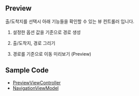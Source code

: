 ## Preview

출/도착지를 선택시 아래 기능들을 확인할 수 있는 뷰 컨트롤러 입니다.

1. 설정한 옵션 값을 기준으로 경로 생성

2. 출/도착지, 경로 그리기

3. 경로를 기준으로 이동 미리보기 (Preview)



## Sample Code

- [PreviewViewController](./PreviewViewController.swift)
- [NavigationViewModel](./NavigationViewModel.swift)

